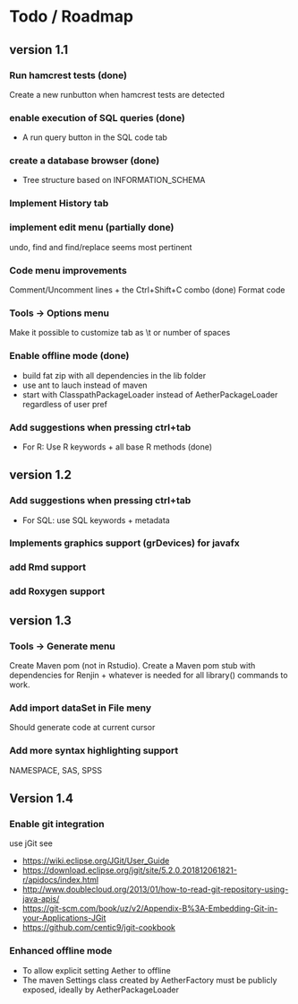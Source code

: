 # Todo / Roadmap

## version 1.1
### Run hamcrest tests (done)
Create a new runbutton when hamcrest tests are detected
 
### enable execution of SQL queries  (done)
- A run query button in the SQL code tab

### create a database browser (done)
- Tree structure based on INFORMATION_SCHEMA
    
### Implement History tab
### implement edit menu (partially done)
undo, find and find/replace seems most pertinent

### Code menu improvements
Comment/Uncomment lines + the Ctrl+Shift+C combo (done)
Format code

### Tools -> Options menu
Make it possible to customize tab as \t or number of spaces

### Enable offline mode (done)
- build fat zip with all dependencies in the lib folder
- use ant to lauch instead of maven
- start with ClasspathPackageLoader instead of AetherPackageLoader regardless of user pref

### Add suggestions when pressing ctrl+tab
- For R: Use R keywords + all base R methods (done)

## version 1.2

### Add suggestions when pressing ctrl+tab
- For SQL: use SQL keywords + metadata 

### Implements graphics support (grDevices) for javafx

### add Rmd support

### add Roxygen support

## version 1.3

### Tools -> Generate menu
Create Maven pom (not in Rstudio). Create a Maven pom stub with dependencies for 
Renjin + whatever is needed for all library() commands to work.

### Add import dataSet in File meny
Should generate code at current cursor

### Add more syntax highlighting support
NAMESPACE, SAS, SPSS

## Version 1.4
### Enable git integration
use jGit see 
- https://wiki.eclipse.org/JGit/User_Guide
- https://download.eclipse.org/jgit/site/5.2.0.201812061821-r/apidocs/index.html
- http://www.doublecloud.org/2013/01/how-to-read-git-repository-using-java-apis/
- https://git-scm.com/book/uz/v2/Appendix-B%3A-Embedding-Git-in-your-Applications-JGit
- https://github.com/centic9/jgit-cookbook

### Enhanced offline mode
- To allow explicit setting Aether to offline
- The maven Settings class created by AetherFactory must be publicly exposed,
ideally by AetherPackageLoader  